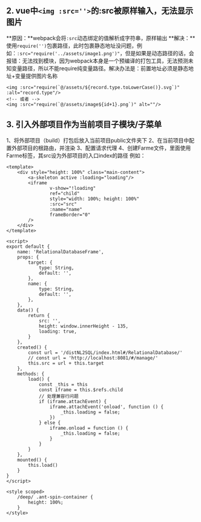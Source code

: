 ## 2. vue中`<img :src=''>`的:src被原样输入，无法显示图片
**原因：**webpack会将`:src`动态绑定的值解析成字符串，原样输出
**解决：**使用`require('')`包裹路径，此时包裹静态地址没问题，例如：`:src="require('../assets/image1.png')"`，但是如果是动态路径的话，会报错：无法找到模块，因为webpack本身是一个预编译的打包工具，无法预测未知变量路径，所以不能require纯变量路径。解决办法是：前置地址必须是静态地址+变量提供图片名称
```
<img :src="require(`@/assets/${record.type.toLowerCase()}.svg`)" :alt="record.type"/>
<!-- 或者 -->
<img :src="require(`@/assets/image${id+1}.png`)" alt=""/>
```
## 3. 引入外部项目作为当前项目子模块/子菜单
1、将外部项目（build）打包后放入当前项目public文件夹下
2、在当前项目中配置外部项目的根路由，并渲染
3、配置请求代理
4、创建Farme文件，里面使用Farme标签，其src设为外部项目的入口index的路径
例如：
```
<template>
    <div style="height: 100%" class="main-content">
        <a-skeleton active :loading="loading"/>
        <iframe
                v-show="!loading"
                ref="child"
                style="width: 100%; height: 100%"
                :src="src"
                :name="name"
                frameBorder="0"
        />
    </div>
</template>

<script>
export default {
    name: 'RelationalDatabaseFrame',
    props: {
        target: {
            type: String,
            default: '',
        },
        name: {
            type: String,
            default: '',
        },
    },
    data() {
        return {
            src: '',
            height: window.innerHeight - 135,
            loading: true,
        }
    },
    created() {
        const url = '/distNL2SQL/index.html#/RelationalDatabase/'
        // const url = 'http://localhost:8081/#/manage/'
        this.src = url + this.target
    },
    methods: {
        load() {
            const _this = this
            const iframe = this.$refs.child
            // 处理兼容行问题
            if (iframe.attachEvent) {
                iframe.attachEvent('onload', function () {
                    _this.loading = false;
                })
            } else {
                iframe.onload = function () {
                    _this.loading = false;
                }
            }
        }
    },
    mounted() {
        this.load()
    }
}
</script>

<style scoped>
    /deep/ .ant-spin-container {
        height: 100%;
    }
</style>

```
